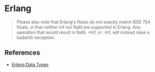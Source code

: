 # Erlang

> Please also note that Erlang's floats do not exactly match IEEE 754 floats, in that neither Inf nor NaN are supported in Erlang. Any operation that would result in NaN, +Inf, or -Inf, will instead raise a badarith exception.

## References

* [Erlang Data Types](https://erlang.org/documentation/doc-15.0-rc1/doc/system/data_types.html)
